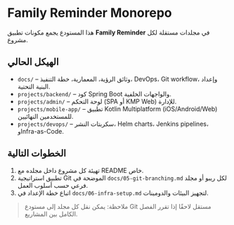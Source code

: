 # Family Reminder Monorepo

هذا المستودع يجمع مكونات تطبيق **Family Reminder** في مجلدات مستقلة لكل مشروع.

## الهيكل الحالي
- `docs/` – وثائق الرؤية، المعمارية، خطة التنفيذ، DevOps، Git workflow، وإعداد البنية التحتية.
- `projects/backend/` – كود Spring Boot والواجهات الخلفية.
- `projects/admin/` – لوحة التحكم (SPA أو KMP Web) للإدارة.
- `projects/mobile-app/` – تطبيق Kotlin Multiplatform (iOS/Android/Web) للمستخدمين النهائيين.
- `projects/devops/` – سكربتات النشر، Helm charts، Jenkins pipelines، وInfra-as-Code.

## الخطوات التالية
1. تهيئة كل مشروع داخل مجلده مع README خاص.
2. تطبيق استراتيجية Git الموضحة في `docs/05-git-branching.md` لكل ريبو أو مجلد فرعي حسب أسلوب العمل.
3. اتباع خطة الإعداد في `docs/06-infra-setup.md` لتجهيز البيئات والدومينات.

> ملاحظة: يمكن نقل كل مجلد إلى مستودع Git مستقل لاحقًا إذا تقرر الفصل الكامل بين المشاريع.
